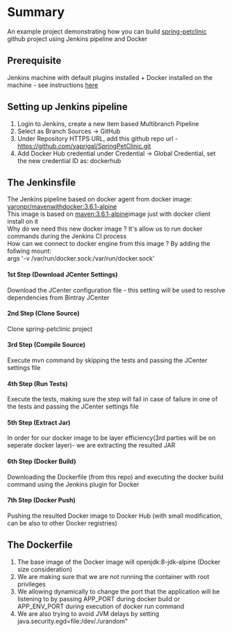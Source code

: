 # Summary
An example project demonstrating how you can build <a href="https://github.com/spring-projects/spring-petclinic">spring-petclinic</a> github project using Jenkins pipeline and Docker

## Prerequisite 
Jenkins machine with default plugins installed + Docker installed on the machine - see instructions <a href="https://jenkins.io/doc/book/installing/">here</a>

## Setting up Jenkins pipeline
1. Login to Jenkins, create a new item based Multibranch Pipeline
2. Select as Branch Sources -> GitHub
3. Under Repository HTTPS URL, add this github repo url - https://github.com/yaprigal/SpringPetClinic.git
4. Add Docker Hub credential under Credential -> Global Credential, set the new credential ID as: dockerhub

## The Jenkinsfile
The Jenkins pipeline based on docker agent from docker image: <a href="https://hub.docker.com/r/yaronpr/mavenwithdocker">yaronpr/mavenwithdocker:3.6.1-alpine</a><br>
This image is based on <a href="https://hub.docker.com/_/maven?tab=tags&page=1&name=3.6.1-alpine">maven:3.6.1-alpine</a>image just with docker client install on it<br>
Why do we need this new docker image ? It's allow us to run docker commands during the Jenkins CI process<br>
How can we connect to docker engine from this image ? By adding the follwing mount:<br> args '-v /var/run/docker.sock:/var/run/docker.sock'
<br>
#### 1st Step (Download JCenter Settings)
Download the JCenter configuration file - this setting will be used to resolve dependencies from Bintray JCenter<br>
#### 2nd Step (Clone Source)
Clone spring-petclinic project
#### 3rd Step (Compile Source)
Execute mvn command by skipping the tests and passing the JCenter settings file
#### 4th Step (Run Tests)
Execute the tests, making sure the step will fail in case of failure in one of the tests and passing the JCenter settings file<br>
#### 5th Step (Extract Jar)
In order for our docker image to be layer efficiency(3rd parties will be on seperate docker layer)- we are extracting the resulted JAR 
#### 6th Step (Docker Build)
Downloading the Dockerfile (from this repo) and executing the docker build command using the Jenkins plugin for Docker<br>
#### 7th Step (Docker Push)
Pushing the resulted Docker image to Docker Hub (with small modification, can be also to other Docker registries)

## The Dockerfile
1. The base image of the Docker image will openjdk:8-jdk-alpine (Docker size consideration)<br>
2. We are making sure that we are not running the container with root privileges<br>
3. We allowing dynamically to change the port that the application will be listening to by passing APP_PORT during docker build or APP_ENV_PORT during execution of docker run command
4. We are also trying to avoid JVM delays by setting java.security.egd=file:/dev/./urandom" 






